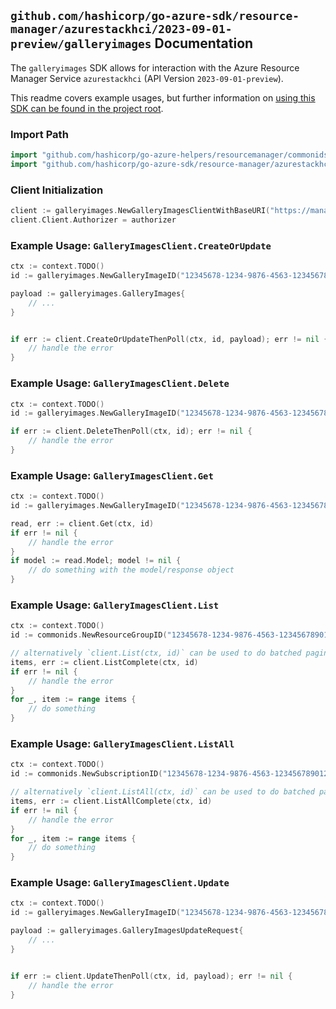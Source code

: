 
## `github.com/hashicorp/go-azure-sdk/resource-manager/azurestackhci/2023-09-01-preview/galleryimages` Documentation

The `galleryimages` SDK allows for interaction with the Azure Resource Manager Service `azurestackhci` (API Version `2023-09-01-preview`).

This readme covers example usages, but further information on [using this SDK can be found in the project root](https://github.com/hashicorp/go-azure-sdk/tree/main/docs).

### Import Path

```go
import "github.com/hashicorp/go-azure-helpers/resourcemanager/commonids"
import "github.com/hashicorp/go-azure-sdk/resource-manager/azurestackhci/2023-09-01-preview/galleryimages"
```


### Client Initialization

```go
client := galleryimages.NewGalleryImagesClientWithBaseURI("https://management.azure.com")
client.Client.Authorizer = authorizer
```


### Example Usage: `GalleryImagesClient.CreateOrUpdate`

```go
ctx := context.TODO()
id := galleryimages.NewGalleryImageID("12345678-1234-9876-4563-123456789012", "example-resource-group", "galleryImageValue")

payload := galleryimages.GalleryImages{
	// ...
}


if err := client.CreateOrUpdateThenPoll(ctx, id, payload); err != nil {
	// handle the error
}
```


### Example Usage: `GalleryImagesClient.Delete`

```go
ctx := context.TODO()
id := galleryimages.NewGalleryImageID("12345678-1234-9876-4563-123456789012", "example-resource-group", "galleryImageValue")

if err := client.DeleteThenPoll(ctx, id); err != nil {
	// handle the error
}
```


### Example Usage: `GalleryImagesClient.Get`

```go
ctx := context.TODO()
id := galleryimages.NewGalleryImageID("12345678-1234-9876-4563-123456789012", "example-resource-group", "galleryImageValue")

read, err := client.Get(ctx, id)
if err != nil {
	// handle the error
}
if model := read.Model; model != nil {
	// do something with the model/response object
}
```


### Example Usage: `GalleryImagesClient.List`

```go
ctx := context.TODO()
id := commonids.NewResourceGroupID("12345678-1234-9876-4563-123456789012", "example-resource-group")

// alternatively `client.List(ctx, id)` can be used to do batched pagination
items, err := client.ListComplete(ctx, id)
if err != nil {
	// handle the error
}
for _, item := range items {
	// do something
}
```


### Example Usage: `GalleryImagesClient.ListAll`

```go
ctx := context.TODO()
id := commonids.NewSubscriptionID("12345678-1234-9876-4563-123456789012")

// alternatively `client.ListAll(ctx, id)` can be used to do batched pagination
items, err := client.ListAllComplete(ctx, id)
if err != nil {
	// handle the error
}
for _, item := range items {
	// do something
}
```


### Example Usage: `GalleryImagesClient.Update`

```go
ctx := context.TODO()
id := galleryimages.NewGalleryImageID("12345678-1234-9876-4563-123456789012", "example-resource-group", "galleryImageValue")

payload := galleryimages.GalleryImagesUpdateRequest{
	// ...
}


if err := client.UpdateThenPoll(ctx, id, payload); err != nil {
	// handle the error
}
```

